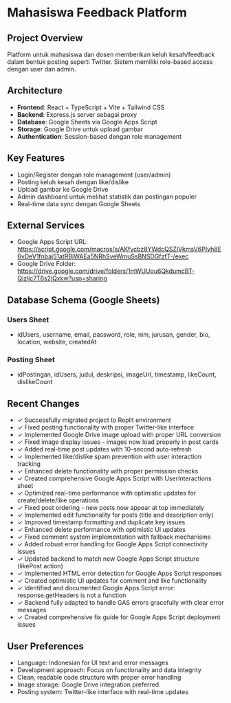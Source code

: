 # Mahasiswa Feedback Platform

## Project Overview
Platform untuk mahasiswa dan dosen memberikan keluh kesah/feedback dalam bentuk posting seperti Twitter. Sistem memiliki role-based access dengan user dan admin.

## Architecture
- **Frontend**: React + TypeScript + Vite + Tailwind CSS
- **Backend**: Express.js server sebagai proxy
- **Database**: Google Sheets via Google Apps Script
- **Storage**: Google Drive untuk upload gambar
- **Authentication**: Session-based dengan role management

## Key Features
- Login/Register dengan role management (user/admin)
- Posting keluh kesah dengan like/dislike
- Upload gambar ke Google Drive
- Admin dashboard untuk melihat statistik dan postingan populer
- Real-time data sync dengan Google Sheets

## External Services
- Google Apps Script URL: https://script.google.com/macros/s/AKfycbz8YWdcQSZlVkmsV6PIvh8E6vDeV1fnbaj51atRBjWAEa5NRhSveWmuSsBNSDGfzfT-/exec
- Google Drive Folder: https://drive.google.com/drive/folders/1mWUUou6QkdumcBT-Qizljc7T6s2jQxkw?usp=sharing

## Database Schema (Google Sheets)

### Users Sheet
- idUsers, username, email, password, role, nim, jurusan, gender, bio, location, website, createdAt

### Posting Sheet  
- idPostingan, idUsers, judul, deskripsi, imageUrl, timestamp, likeCount, dislikeCount

## Recent Changes
- ✓ Successfully migrated project to Replit environment
- ✓ Fixed posting functionality with proper Twitter-like interface
- ✓ Implemented Google Drive image upload with proper URL conversion
- ✓ Fixed image display issues - images now load properly in post cards
- ✓ Added real-time post updates with 10-second auto-refresh
- ✓ Implemented like/dislike spam prevention with user interaction tracking
- ✓ Enhanced delete functionality with proper permission checks
- ✓ Created comprehensive Google Apps Script with UserInteractions sheet
- ✓ Optimized real-time performance with optimistic updates for create/delete/like operations
- ✓ Fixed post ordering - new posts now appear at top immediately
- ✓ Implemented edit functionality for posts (title and description only)
- ✓ Improved timestamp formatting and duplicate key issues
- ✓ Enhanced delete performance with optimistic UI updates
- ✓ Fixed comment system implementation with fallback mechanisms
- ✓ Added robust error handling for Google Apps Script connectivity issues
- ✓ Updated backend to match new Google Apps Script structure (likePost action)
- ✓ Implemented HTML error detection for Google Apps Script responses
- ✓ Created optimistic UI updates for comment and like functionality
- ✓ Identified and documented Google Apps Script error: response.getHeaders is not a function
- ✓ Backend fully adapted to handle GAS errors gracefully with clear error messages
- ✓ Created comprehensive fix guide for Google Apps Script deployment issues

## User Preferences
- Language: Indonesian for UI text and error messages
- Development approach: Focus on functionality and data integrity
- Clean, readable code structure with proper error handling
- Image storage: Google Drive integration preferred
- Posting system: Twitter-like interface with real-time updates